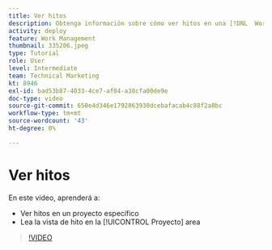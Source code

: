 ```yaml
---
title: Ver hitos
description: Obtenga información sobre cómo ver hitos en una [!DNL  Workfront] proyecto, además de usar la vista de hito en la [!UICONTROL Proyecto] .
activity: deploy
feature: Work Management
thumbnail: 335206.jpeg
type: Tutorial
role: User
level: Intermediate
team: Technical Marketing
kt: 8946
exl-id: bad53b87-4033-4ce7-af04-a38cfa00de9e
doc-type: video
source-git-commit: 650e4d346e1792863930dcebafacab4c88f2a8bc
workflow-type: tm+mt
source-wordcount: '43'
ht-degree: 0%

---
```


# Ver hitos

En este vídeo, aprenderá a:

* Ver hitos en un proyecto específico
* Lea la vista de hito en la [!UICONTROL Proyecto] area

>[!VIDEO](https://video.tv.adobe.com/v/335206/?quality=12&learn=on)
